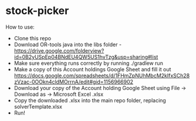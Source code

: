 stock-picker
============

How to use:

- Clone this repo
- Download OR-tools java into the libs folder - https://drive.google.com/folderview?id=0B2yUSpEp04BNdEU4QW5US1hvTzg&usp=sharing#list
- Make sure everything runs correctly by running ./gradlew run
- Make a copy of this Account holdings Google Sheet and fill it out https://docs.google.com/spreadsheets/d/1FHmZpNUhMbcM2kIfxSCh28zVzac-0OOkn4cldMOrrnA/edit#gid=1156966902
- Download your copy of the Account holding Google Sheet using File -> Download as -> Microsoft Excel .xlsx
- Copy the downloaded .xlsx into the main repo folder, replacing solverTemplate.xlsx
- Run!
